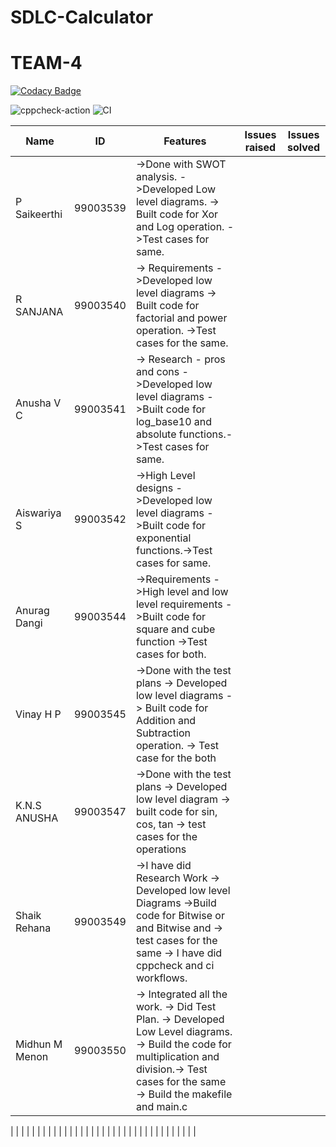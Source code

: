 # SDLC-Calculator
# TEAM-4

[![Codacy Badge](https://api.codacy.com/project/badge/Grade/3b20c7c3ec7f4734b42cc0d04dcf3fb2)](https://app.codacy.com/manual/99003550/SDLC-Calculator?utm_source=github.com&utm_medium=referral&utm_content=99003550/SDLC-Calculator&utm_campaign=Badge_Grade_Dashboard)


![cppcheck-action](https://github.com/99003550/SDLC-Calculator/workflows/cppcheck-action/badge.svg)
![CI](https://github.com/99003550/SDLC-Calculator/workflows/CI/badge.svg)



| Name         | ID       | Features                                                                                                                            | Issues raised | Issues solved |
|--------------|----------|-------------------------------------------------------------------------------------------------------------------------------------|---------------|---------------|
| P Saikeerthi | 99003539 | ->Done with SWOT analysis.          ->Developed Low level diagrams. -> Built code for Xor and Log operation. ->Test cases for same. |               |               |
| R SANJANA             | 99003540         |  -> Requirements ->Developed low level diagrams  -> Built code for factorial and power operation. ->Test cases for the same.                                                                                                                               |               |              |
| Anusha V C             |  99003541        | -> Research - pros and cons ->Developed low level diagrams ->Built code for log_base10 and absolute functions.->Test cases for same.                                                                                                                                 |               |               |
| Aiswariya S          |99003542       | ->High Level designs ->Developed low level diagrams ->Built code for exponential functions.->Test cases for same.                                                                                                                      
| Anurag Dangi              |  99003544             | ->Requirements ->High level and low level requirements ->Built code for square and cube function ->Test cases for both.
| Vinay H P             |99003545          | ->Done with the test plans -> Developed low level diagrams -> Built code for Addition and Subtraction operation. -> Test case for the both                                                                                                                                 |               |               |
| K.N.S ANUSHA             |99003547          |->Done with the test plans -> Developed low level diagram -> built code for sin, cos, tan -> test cases for the operations                                                                                                                                     |               |               |
|Shaik Rehana              |99003549          |->I have did Research Work -> Developed low level Diagrams ->Build code for Bitwise or and Bitwise and -> test cases for the same -> I have did cppcheck and ci workflows.                                                                                                                                     |               |               |
|Midhun M Menon | 99003550      | -> Integrated all the work. -> Did Test Plan. -> Developed Low Level diagrams. -> Build the code for multiplication and division.-> Test cases for the same -> Build the makefile and main.c | 
|
|              |          |                                                                                                                                     |               |               |
|              |          |                                                                                                                                     |               |               |
|              |          |                                                                                                                                     |               |               |
|              |          |                                                                                                                                     |               |               |
|              |          |                                                                                                                                     |
|              |          |                                                                                                                                     |               |               |

